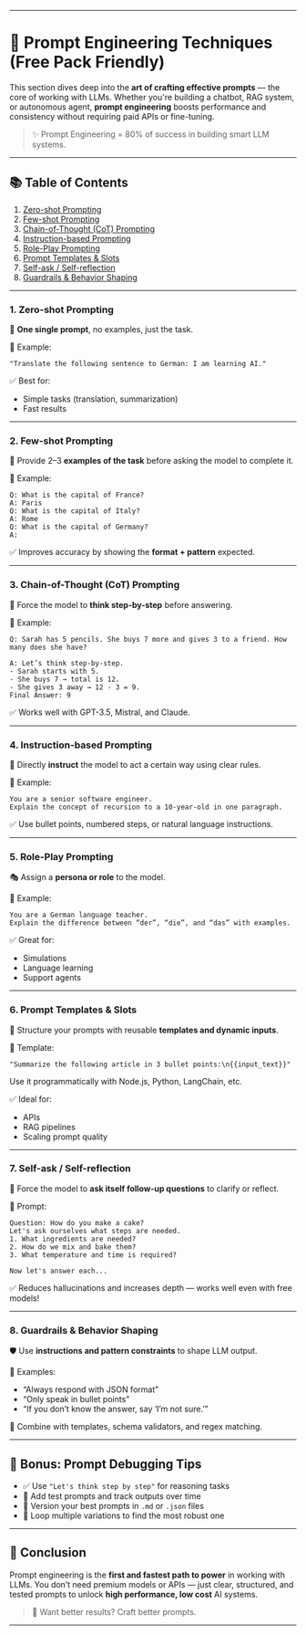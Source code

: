 
---

# 🧾 Prompt Engineering Techniques (Free Pack Friendly)

This section dives deep into the **art of crafting effective prompts** — the core of working with LLMs. Whether you're building a chatbot, RAG system, or autonomous agent, **prompt engineering** boosts performance and consistency without requiring paid APIs or fine-tuning.

> ✨ Prompt Engineering = 80% of success in building smart LLM systems.

---

## 📚 Table of Contents

1. [Zero-shot Prompting](#1-zero-shot-prompting)
2. [Few-shot Prompting](#2-few-shot-prompting)
3. [Chain-of-Thought (CoT) Prompting](#3-chain-of-thought-cot-prompting)
4. [Instruction-based Prompting](#4-instruction-based-prompting)
5. [Role-Play Prompting](#5-role-play-prompting)
6. [Prompt Templates & Slots](#6-prompt-templates--slots)
7. [Self-ask / Self-reflection](#7-self-ask--self-reflection)
8. [Guardrails & Behavior Shaping](#8-guardrails--behavior-shaping)

---

### 1. Zero-shot Prompting

🧩 **One single prompt**, no examples, just the task.

📌 Example:
```
"Translate the following sentence to German: I am learning AI."
```

✅ Best for:
- Simple tasks (translation, summarization)
- Fast results

---

### 2. Few-shot Prompting

🧠 Provide 2–3 **examples of the task** before asking the model to complete it.

📌 Example:
```
Q: What is the capital of France?  
A: Paris  
Q: What is the capital of Italy?  
A: Rome  
Q: What is the capital of Germany?  
A:
```

✅ Improves accuracy by showing the **format + pattern** expected.

---

### 3. Chain-of-Thought (CoT) Prompting

🧠 Force the model to **think step-by-step** before answering.

📌 Example:
```
Q: Sarah has 5 pencils. She buys 7 more and gives 3 to a friend. How many does she have?

A: Let’s think step-by-step.  
- Sarah starts with 5.  
- She buys 7 → total is 12.  
- She gives 3 away → 12 - 3 = 9.  
Final Answer: 9
```

✅ Works well with GPT-3.5, Mistral, and Claude.

---

### 4. Instruction-based Prompting

📜 Directly **instruct** the model to act a certain way using clear rules.

📌 Example:
```
You are a senior software engineer.  
Explain the concept of recursion to a 10-year-old in one paragraph.
```

✅ Use bullet points, numbered steps, or natural language instructions.

---

### 5. Role-Play Prompting

🎭 Assign a **persona or role** to the model.

📌 Example:
```
You are a German language teacher.  
Explain the difference between “der”, “die”, and “das” with examples.
```

✅ Great for:
- Simulations
- Language learning
- Support agents

---

### 6. Prompt Templates & Slots

🧱 Structure your prompts with reusable **templates and dynamic inputs**.

📌 Template:
```
"Summarize the following article in 3 bullet points:\n{{input_text}}"
```

Use it programmatically with Node.js, Python, LangChain, etc.

✅ Ideal for:
- APIs
- RAG pipelines
- Scaling prompt quality

---

### 7. Self-ask / Self-reflection

🔁 Force the model to **ask itself follow-up questions** to clarify or reflect.

📌 Prompt:
```
Question: How do you make a cake?
Let's ask ourselves what steps are needed.
1. What ingredients are needed?
2. How do we mix and bake them?
3. What temperature and time is required?

Now let's answer each...
```

✅ Reduces hallucinations and increases depth — works well even with free models!

---

### 8. Guardrails & Behavior Shaping

🛡️ Use **instructions and pattern constraints** to shape LLM output.

📌 Examples:
- “Always respond with JSON format”
- “Only speak in bullet points”
- “If you don’t know the answer, say ‘I’m not sure.’”

🧠 Combine with templates, schema validators, and regex matching.

---

## 🧩 Bonus: Prompt Debugging Tips

- ✅ Use `"Let's think step by step"` for reasoning tasks  
- 🧪 Add test prompts and track outputs over time  
- 📄 Version your best prompts in `.md` or `.json` files  
- 🔁 Loop multiple variations to find the most robust one

---

## 🚀 Conclusion

Prompt engineering is the **first and fastest path to power** in working with LLMs. You don’t need premium models or APIs — just clear, structured, and tested prompts to unlock **high performance, low cost** AI systems.

> 🧠 Want better results? Craft better prompts.

---

